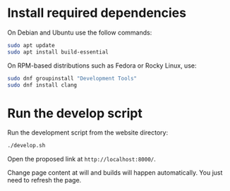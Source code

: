 # Install required dependencies

On Debian and Ubuntu use the follow commands:

```sh
sudo apt update
sudo apt install build-essential
```

On RPM-based distributions such as Fedora or Rocky Linux, use:

```sh
sudo dnf groupinstall "Development Tools"
sudo dnf install clang
```

# Run the develop script

Run the development script from the website directory:

```sh
./develop.sh
```

Open the proposed link at `http://localhost:8000/`.

Change page content at will and builds will happen automatically. You just need to refresh the page.
